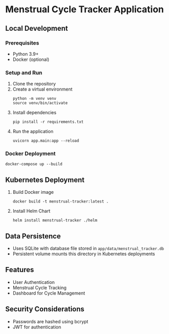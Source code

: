 # Menstrual Cycle Tracker Application

## Local Development

### Prerequisites
- Python 3.9+
- Docker (optional)

### Setup and Run
1. Clone the repository
2. Create a virtual environment
   ```
   python -m venv venv
   source venv/bin/activate
   ```
3. Install dependencies
   ```
   pip install -r requirements.txt
   ```
4. Run the application
   ```
   uvicorn app.main:app --reload
   ```

### Docker Deployment
```
docker-compose up --build
```

## Kubernetes Deployment
1. Build Docker image
   ```
   docker build -t menstrual-tracker:latest .
   ```
2. Install Helm Chart
   ```
   helm install menstrual-tracker ./helm
   ```

## Data Persistence
- Uses SQLite with database file stored in `app/data/menstrual_tracker.db`
- Persistent volume mounts this directory in Kubernetes deployments

## Features
- User Authentication
- Menstrual Cycle Tracking
- Dashboard for Cycle Management

## Security Considerations
- Passwords are hashed using bcrypt
- JWT for authentication
```